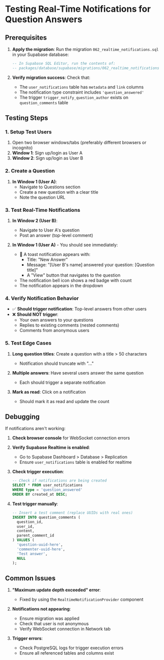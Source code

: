 # Testing Real-Time Notifications for Question Answers

## Prerequisites

1. **Apply the migration**: Run the migration `062_realtime_notifications.sql` in your Supabase database:
   ```sql
   -- In Supabase SQL Editor, run the contents of:
   -- packages/database/supabase/migrations/062_realtime_notifications.sql
   ```

2. **Verify migration success**: Check that:
   - The `user_notifications` table has `metadata` and `link` columns
   - The notification type constraint includes `'question_answered'`
   - The trigger `trigger_notify_question_author` exists on `question_comments` table

## Testing Steps

### 1. Setup Test Users
1. Open two browser windows/tabs (preferably different browsers or incognito)
2. **Window 1**: Sign up/login as User A
3. **Window 2**: Sign up/login as User B

### 2. Create a Question
1. **In Window 1 (User A)**:
   - Navigate to Questions section
   - Create a new question with a clear title
   - Note the question URL

### 3. Test Real-Time Notifications
1. **In Window 2 (User B)**:
   - Navigate to User A's question
   - Post an answer (top-level comment)

2. **In Window 1 (User A)** - You should see immediately:
   - 🔔 A toast notification appears with:
     - Title: "New Answer"
     - Message: "[User B's name] answered your question: [Question title]"
     - A "View" button that navigates to the question
   - The notification bell icon shows a red badge with count
   - The notification appears in the dropdown

### 4. Verify Notification Behavior
- ✅ **Should trigger notification**: Top-level answers from other users
- ❌ **Should NOT trigger**: 
  - Your own answers to your questions
  - Replies to existing comments (nested comments)
  - Comments from anonymous users

### 5. Test Edge Cases
1. **Long question titles**: Create a question with a title > 50 characters
   - Notification should truncate with "..."
   
2. **Multiple answers**: Have several users answer the same question
   - Each should trigger a separate notification

3. **Mark as read**: Click on a notification
   - Should mark it as read and update the count

## Debugging

If notifications aren't working:

1. **Check browser console** for WebSocket connection errors
2. **Verify Supabase Realtime is enabled**:
   - Go to Supabase Dashboard > Database > Replication
   - Ensure `user_notifications` table is enabled for realtime
   
3. **Check trigger execution**:
   ```sql
   -- Check if notifications are being created
   SELECT * FROM user_notifications 
   WHERE type = 'question_answered' 
   ORDER BY created_at DESC;
   ```

4. **Test trigger manually**:
   ```sql
   -- Insert a test comment (replace UUIDs with real ones)
   INSERT INTO question_comments (
     question_id, 
     user_id, 
     content, 
     parent_comment_id
   ) VALUES (
     'question-uuid-here',
     'commenter-uuid-here',
     'Test answer',
     NULL
   );
   ```

## Common Issues

1. **"Maximum update depth exceeded" error**:
   - Fixed by using the `RealtimeNotificationProvider` component

2. **Notifications not appearing**:
   - Ensure migration was applied
   - Check that user is not anonymous
   - Verify WebSocket connection in Network tab

3. **Trigger errors**:
   - Check PostgreSQL logs for trigger execution errors
   - Ensure all referenced tables and columns exist